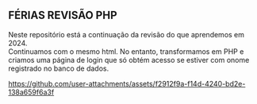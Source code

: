 ## FÉRIAS REVISÃO PHP

Neste repositório está a continuação da revisão do que aprendemos em 2024.
<br>
Continuamos com o mesmo html. No entanto, transformamos em PHP e criamos uma página de login que só obtém acesso se estiver com onome registrado no banco de dados.


 


https://github.com/user-attachments/assets/f2912f9a-f14d-4240-bd2e-138a659f6a3f

